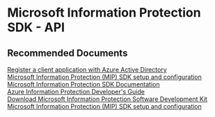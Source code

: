 <properties
	pageTitle="Microsoft Information Protection SDK - API"
	description="Microsoft Information Protection SDK - API"
	service="microsoft.aip"
	resource="aip"
	authors="orbarak-ms"
	ms.author="orbarak"
	articleId="MIPSDK_APO"
	displayOrder=""
	selfHelpType="generic"
	supportTopicIds="32584329"
	resourceTags=""
	productPesIds="14997"
	cloudEnvironments="public"
/>

# Microsoft Information Protection SDK - API

## **Recommended Documents**

[Register a client application with Azure Active Directory](https://docs.microsoft.com/information-protection/develop/setup-configure-mip#register-a-client-application-with-azure-active-directory)<br>
[Microsoft Information Protection (MIP) SDK setup and configuration](https://docs.microsoft.com/information-protection/develop/setup-configure-mip)<br>
[Microsoft Information Protection SDK Documentation](https://docs.microsoft.com/information-protection/develop/)<br>
[Azure Information Protection Developer's Guide](https://docs.microsoft.com/azure/information-protection/develop/developers-guide)<br>
[Download Microsoft Information Protection Software Development Kit](https://www.microsoft.com/download/details.aspx?id=57392)<br>
[Microsoft Information Protection (MIP) SDK setup and configuration](https://docs.microsoft.com/information-protection/develop/setup-configure-mip)
